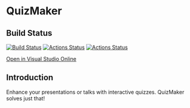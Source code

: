 # QuizMaker

## Build Status

[![Build Status](https://jannemattila.visualstudio.com/jannemattila/_apis/build/status/JanneMattila.QuizMaker?branchName=master)](https://jannemattila.visualstudio.com/jannemattila/_build/latest?definitionId=40&branchName=master)
[![Actions Status](https://github.com/JanneMattila/QuizMaker/workflows/ASP.NET%20Core%20CI/badge.svg)](https://github.com/JanneMattila/QuizMaker/tree/master/.github/workflows)
[![Actions Status](https://github.com/JanneMattila/QuizMaker/workflows/Docker%20Image%20CI/badge.svg)](https://github.com/JanneMattila/QuizMaker/tree/master/.github/workflows)

[Open in Visual Studio Online](https://online.visualstudio.com/environments/new?name=quizmaker&repo=JanneMattila/QuizMaker)

## Introduction

Enhance your presentations or talks with interactive quizzes. QuizMaker solves just that!
